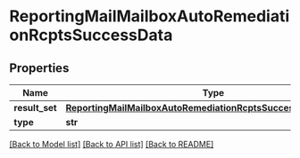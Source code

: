 # ReportingMailMailboxAutoRemediationRcptsSuccessData

## Properties
Name | Type | Description | Notes
------------ | ------------- | ------------- | -------------
**result_set** | [**ReportingMailMailboxAutoRemediationRcptsSuccessDataResultSet**](ReportingMailMailboxAutoRemediationRcptsSuccessDataResultSet.md) |  | [optional] 
**type** | **str** |  | [optional] 

[[Back to Model list]](../README.md#documentation-for-models) [[Back to API list]](../README.md#documentation-for-api-endpoints) [[Back to README]](../README.md)

